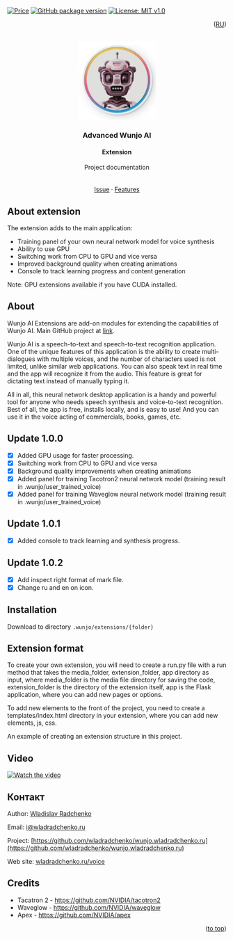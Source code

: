 [![Price](https://img.shields.io/badge/price-FREE-0098f7.svg)](https://github.com/wladradchenko/advanced.wunjo.wladradchenko.ru/blob/main/LICENSE)
[![GitHub package version](https://img.shields.io/github/v/release/wladradchenko/advanced.wunjo.wladradchenko.ru?display_name=tag&sort=semver)](https://github.com/wladradchenko/advanced.wunjo.wladradchenko.ru)
[![License: MIT v1.0](https://img.shields.io/badge/license-Apache-blue.svg)](https://github.com/wladradchenko/advanced.wunjo.wladradchenko.ru/blob/main/LICENSE)

<p align="right">(<a href="README_en.md">RU</a>)</p>
<div id="top"></div>

<br />
<div align="center">
  <a href="https://github.com/wladradchenko/wunjo.wladradchenko.ru">
    <img src="example/robot.gif" alt="Logo" width="180" height="180">
  </a>

  <h3 align="center">Advanced Wunjo AI</h3>
  <h4 align="center">Extension</h4>

  <p align="center">
    Project documentation
    <br/>
    <br/>
    <br/>
    <a href="https://github.com/wladradchenko/voiceai.wladradchenko.ru/issues">Issue</a>
    ·
    <a href="https://github.com/wladradchenko/voiceai.wladradchenko.ru/issues">Features</a>
  </p>
</div>

<!-- ABOUT THE EXTENSIONS -->
## About extension

The extension adds to the main application:
- Training panel of your own neural network model for voice synthesis
- Ability to use GPU
- Switching work from CPU to GPU and vice versa
- Improved background quality when creating animations
- Console to track learning progress and content generation

Note: GPU extensions available if you have CUDA installed.

<!-- ABOUT THE PROJECT -->
## About

Wunjo AI Extensions are add-on modules for extending the capabilities of Wunjo AI. Main GitHub project at <a href="https://github.com/wladradchenko/wunjo.wladradchenko.ru">link</a>.

Wunjo AI is a speech-to-text and speech-to-text recognition application. One of the unique features of this application is the ability to create multi-dialogues with multiple voices, and the number of characters used is not limited, unlike similar web applications. You can also speak text in real time and the app will recognize it from the audio. This feature is great for dictating text instead of manually typing it.

All in all, this neural network desktop application is a handy and powerful tool for anyone who needs speech synthesis and voice-to-text recognition. Best of all, the app is free, installs locally, and is easy to use! And you can use it in the voice acting of commercials, books, games, etc.

<!-- UPDATE -->
## Update 1.0.0

- [x] Added GPU usage for faster processing.
- [x] Switching work from CPU to GPU and vice versa
- [x] Background quality improvements when creating animations
- [x] Added panel for training Tacotron2 neural network model (training result in .wunjo/user_trained_voice)
- [x] Added panel for training Waveglow neural network model (training result in .wunjo/user_trained_voice)

## Update 1.0.1

- [x] Added console to track learning and synthesis progress.

## Update 1.0.2

- [x] Add inspect right format of mark file.
- [x] Change ru and en on icon.

<!-- INSTALL -->
## Installation

Download to directory `.wunjo/extensions/{folder}`

<!-- FORMAT -->
## Extension format

To create your own extension, you will need to create a run.py file with a run method that takes the media_folder, extension_folder, app directory as input, where media_folder is the media file directory for saving the code, extension_folder is the directory of the extension itself, app is the Flask application, where you can add new pages or options.

To add new elements to the front of the project, you need to create a templates/index.html directory in your extension, where you can add new elements, js, css.

An example of creating an extension structure in this project.

<!-- VIDEO -->
## Video

[![Watch the video](https://cdn1.tenchat.ru/static/vbc-gostinder/2023-05-25/2c682bac-28cb-4fe9-8967-18a9d2aa8250.jpeg)](https://kinescope.io/204247464/original)

<!-- CONTACT -->
## Контакт

Author: [Wladislav Radchenko](https://github.com/wladradchenko/)

Email: [i@wladradchenko.ru](i@wladradchenko.ru)

Project: [https://github.com/wladradchenko/wunjo.wladradchenko.ru](https://github.com/wladradchenko/wunjo.wladradchenko.ru)

Web site: [wladradchenko.ru/voice](https://wladradchenko.ru/wunjo)

<!-- CREDITS -->
## Credits

* Tacatron 2 - https://github.com/NVIDIA/tacotron2
* Waveglow - https://github.com/NVIDIA/waveglow
* Apex - https://github.com/NVIDIA/apex

<p align="right">(<a href="#top">to top</a>)</p>
